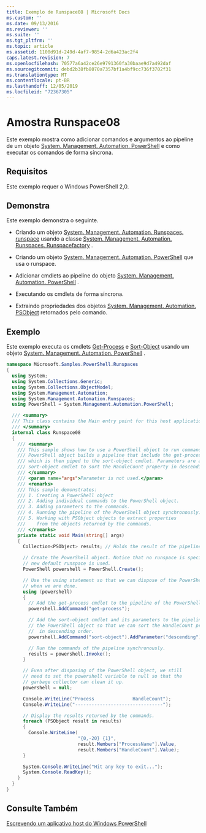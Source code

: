 ```yaml
---
title: Exemplo de Runspace08 | Microsoft Docs
ms.custom: ''
ms.date: 09/13/2016
ms.reviewer: ''
ms.suite: ''
ms.tgt_pltfrm: ''
ms.topic: article
ms.assetid: 1100d91d-249d-4af7-9854-2d6a423ac2f4
caps.latest.revision: 7
ms.openlocfilehash: 70577a6a42ce26e9791360fa30baae9d7a492daf
ms.sourcegitcommit: debd2b38fb8070a7357bf1a4bf9cc736f3702f31
ms.translationtype: MT
ms.contentlocale: pt-BR
ms.lasthandoff: 12/05/2019
ms.locfileid: "72367305"
---
```

# <a name="runspace08-sample"></a>Amostra Runspace08

Este exemplo mostra como adicionar comandos e argumentos ao pipeline de um objeto [System. Management. Automation. PowerShell](/dotnet/api/system.management.automation.powershell) e como executar os comandos de forma síncrona.

## <a name="requirements"></a>Requisitos

Este exemplo requer o Windows PowerShell 2,0.

## <a name="demonstrates"></a>Demonstra

Este exemplo demonstra o seguinte.

- Criando um objeto [System. Management. Automation. Runspaces. runspace](/dotnet/api/System.Management.Automation.Runspaces.Runspace) usando a classe [System. Management. Automation. Runspaces. Runspacefactory](/dotnet/api/System.Management.Automation.Runspaces.RunspaceFactory) .

- Criando um objeto [System. Management. Automation. PowerShell](/dotnet/api/system.management.automation.powershell) que usa o runspace.

- Adicionar cmdlets ao pipeline do objeto [System. Management. Automation. PowerShell](/dotnet/api/system.management.automation.powershell) .

- Executando os cmdlets de forma síncrona.

- Extraindo propriedades dos objetos [System. Management. Automation. PSObject](/dotnet/api/System.Management.Automation.PSObject) retornados pelo comando.

## <a name="example"></a>Exemplo

Este exemplo executa os cmdlets [Get-Process](/powershell/module/Microsoft.PowerShell.Management/Get-Process) e [Sort-Object](/powershell/module/Microsoft.PowerShell.Utility/Sort-Object) usando um objeto [System. Management. Automation. PowerShell](/dotnet/api/system.management.automation.powershell) .

```csharp
namespace Microsoft.Samples.PowerShell.Runspaces
{
  using System;
  using System.Collections.Generic;
  using System.Collections.ObjectModel;
  using System.Management.Automation;
  using System.Management.Automation.Runspaces;
  using PowerShell = System.Management.Automation.PowerShell;

  /// <summary>
  /// This class contains the Main entry point for this host application.
  /// </summary>
  internal class Runspace08
  {
    /// <summary>
    /// This sample shows how to use a PowerShell object to run commands. The
    /// PowerShell object builds a pipeline that include the get-process cmdlet,
    /// which is then piped to the sort-object cmdlet. Parameters are added to the
    /// sort-object cmdlet to sort the HandleCount property in descending order.
    /// </summary>
    /// <param name="args">Parameter is not used.</param>
    /// <remarks>
    /// This sample demonstrates:
    /// 1. Creating a PowerShell object
    /// 2. Adding individual commands to the PowerShell object.
    /// 3. Adding parameters to the commands.
    /// 4. Running the pipeline of the PowerShell object synchronously.
    /// 5. Working with PSObject objects to extract properties
    ///    from the objects returned by the commands.
    /// </remarks>
    private static void Main(string[] args)
    {
      Collection<PSObject> results; // Holds the result of the pipeline execution.

      // Create the PowerShell object. Notice that no runspace is specified so a
      // new default runspace is used.
      PowerShell powershell = PowerShell.Create();

      // Use the using statement so that we can dispose of the PowerShell object
      // when we are done.
      using (powershell)
      {
        // Add the get-process cmdlet to the pipeline of the PowerShell object.
        powershell.AddCommand("get-process");

        // Add the sort-object cmdlet and its parameters to the pipeline of
        // the PowerShell object so that we can sort the HandleCount property
        //  in descending order.
        powershell.AddCommand("sort-object").AddParameter("descending").AddParameter("property", "handlecount");

        // Run the commands of the pipeline synchronously.
        results = powershell.Invoke();
      }

      // Even after disposing of the PowerShell object, we still
      // need to set the powershell variable to null so that the
      // garbage collector can clean it up.
      powershell = null;

      Console.WriteLine("Process              HandleCount");
      Console.WriteLine("--------------------------------");

      // Display the results returned by the commands.
      foreach (PSObject result in results)
      {
        Console.WriteLine(
                          "{0,-20} {1}",
                          result.Members["ProcessName"].Value,
                          result.Members["HandleCount"].Value);
      }

      System.Console.WriteLine("Hit any key to exit...");
      System.Console.ReadKey();
    }
  }
}
```

## <a name="see-also"></a>Consulte Também

[Escrevendo um aplicativo host do Windows PowerShell](./writing-a-windows-powershell-host-application.md)
